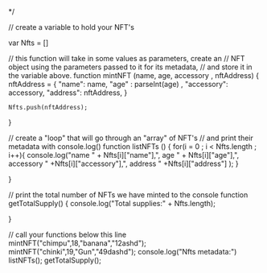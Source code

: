 */

// create a variable to hold your NFT's

var Nfts = []

// this function will take in some values as parameters, create an
// NFT object using the parameters passed to it for its metadata, 
// and store it in the variable above.
function mintNFT (name, age, accessory , nftAddress) {
    nftAddress = {
        "name": name,
        "age" : parseInt(age) ,
        "accessory": accessory,
        "address": nftAddress,
    }

    Nfts.push(nftAddress);
    
}

// create a "loop" that will go through an "array" of NFT's
// and print their metadata with console.log()
function listNFTs () {
 for(i = 0 ; i < Nfts.length ; i++){
        console.log("name " + Nfts[i]["name"],", age " + Nfts[i]["age"],", accessory " +Nfts[i]["accessory"],", address " +Nfts[i]["address"]  );
    }

}

// print the total number of NFTs we have minted to the console
function getTotalSupply() {
    console.log("Total supplies:" + Nfts.length);

}

// call your functions below this line
mintNFT("chimpu",18,"banana","12ashd");
mintNFT("chinki",19,"Gun","49dashd");
console.log("Nfts metadata:")
listNFTs();
getTotalSupply();
